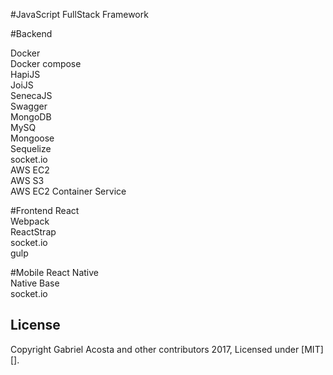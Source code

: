 

#JavaScript FullStack Framework

#Backend

Docker  
Docker compose  
HapiJS  
JoiJS  
SenecaJS  
Swagger  
MongoDB  
MySQ  
Mongoose  
Sequelize  
socket.io  
AWS EC2  
AWS S3  
AWS EC2 Container Service  

#Frontend
React  
Webpack  
ReactStrap  
socket.io  
gulp

#Mobile
React Native  
Native Base  
socket.io  

## License
Copyright Gabriel Acosta and other contributors 2017, Licensed under [MIT][].

